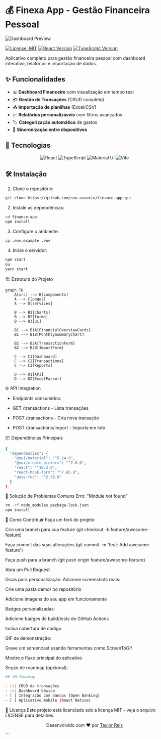 # 💰 Finexa App - Gestão Financeira Pessoal

![Dashboard Preview](https://example.com/path-to-your-demo-image.gif)

[![License: MIT](https://img.shields.io/badge/License-MIT-blue.svg)](https://opensource.org/licenses/MIT)
[![React Version](https://img.shields.io/badge/React-18.2.0-blue)](https://reactjs.org/)
[![TypeScript Version](https://img.shields.io/badge/TypeScript-4.9.5-blue)](https://www.typescriptlang.org/)

Aplicativo completo para gestão financeira pessoal com dashboard interativo, relatórios e importação de dados.

## ✨ Funcionalidades

- 📊 **Dashboard Financeiro** com visualização em tempo real
- 💳 **Gestão de Transações** (CRUD completo)
- 📥 **Importação de planilhas** (Excel/CSV)
- 📈 **Relatórios personalizáveis** com filtros avançados
- 🏷️ **Categorização automática** de gastos
- 🔄 **Sincronização entre dispositivos**

## 🚀 Tecnologias

<p align="center">
  <img src="https://img.shields.io/badge/React-20232A?style=for-the-badge&logo=react&logoColor=61DAFB" alt="React">
  <img src="https://img.shields.io/badge/TypeScript-007ACC?style=for-the-badge&logo=typescript&logoColor=white" alt="TypeScript">
  <img src="https://img.shields.io/badge/MUI-007FFF?style=for-the-badge&logo=mui&logoColor=white" alt="Material UI">
  <img src="https://img.shields.io/badge/Vite-B73BFE?style=for-the-badge&logo=vite&logoColor=FFD62E" alt="Vite">
</p>

## 🛠️ Instalação

1. Clone o repositório:
```bash
git clone https://github.com/seu-usuario/finance-app.git
```

2. Instale as dependências:

```bash
cd finance-app
npm install
```
3. Configure o ambiente:
```bash
cp .env.example .env
```
4. Inicie o servidor:
```bash
npm start
ou
yarn start
```
🏗️ Estrutura do Projeto

```mermaid
graph TD
    A[src] --> B[components]
    A --> C[pages]
    A --> D[services]
    
    B --> B1[charts]
    B --> B2[forms]
    B --> B3[ui]
    
    B1 --> B1A[FinancialOverviewCards]
    B1 --> B1B[MonthlySummaryChart]
    
    B2 --> B2A[TransactionForm]
    B2 --> B2B[ImportForm]
    
    C --> C1[Dashboard]
    C --> C2[Transactions]
    C --> C3[Reports]
    
    D --> D1[API]
    D --> D2[ExcelParser]
```

🌐 API Integration
- Endpoints consumidos:

- GET /transactions - Lista transações

- POST /transactions - Cria nova transação

- POST /transactions/import - Importa em lote

📦 Dependências Principais
```bash
{
  "dependencies": {
    "@mui/material": "^5.14.0",
    "@mui/x-date-pickers": "^7.0.0",
    "react": "^18.2.0",
    "react-hook-form": "^7.45.0",
    "date-fns": "^2.30.0"
  }
}
```
🐛 Solução de Problemas Comuns
Erro: "Module not found"
```bash
rm -rf node_modules package-lock.json
npm install
```
🤝 Como Contribuir
Faça um fork do projeto

Crie uma branch para sua feature (git checkout -b feature/awesome-feature)

Faça commit das suas alterações (git commit -m 'feat: Add awesome feature')

Faça push para a branch (git push origin feature/awesome-feature)

Abra um Pull Request

Dicas para personalização:
Adicione screenshots reais:

Crie uma pasta demo/ no repositório

Adicione imagens do seu app em funcionamento

Badges personalizadas:

Adicione badges de build/tests do GitHub Actions

Inclua cobertura de código

GIF de demonstração:

Grave um screencast usando ferramentas como ScreenToGif

Mostre o fluxo principal do aplicativo

Seção de roadmap (opcional):
```bash
## 🗺️ Roadmap

- [x] CRUD de transações
- [x] Dashboard básico
- [ ] Integração com bancos (Open Banking)
- [ ] Aplicativo mobile (React Native)
```

📄 Licença
Este projeto está licenciado sob a licença MIT - veja o arquivo LICENSE para detalhes.

<p align="center"> Desenvolvido com ❤️ por <a href="https://github.com/TaylorReis-lab">Taylor Reis</a> </p> ```